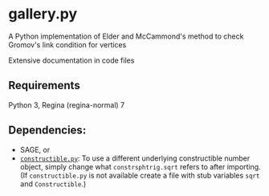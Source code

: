 # gallery.py

A Python implementation of Elder and McCammond's method to check Gromov's link condition for vertices

Extensive documentation in code files

## Requirements
Python 3, Regina (regina-normal) 7
    
## Dependencies:
- SAGE, or
- [`constructible.py`](https://github.com/leovt/constructible): To use a different underlying constructible number object, simply
        change what `constrsphtrig.sqrt` refers to after importing. (If
        `constructible.py` is not available create a file with stub variables
        `sqrt` and `Constructible`.)

